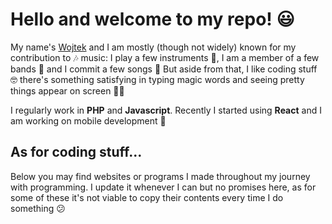 # Hello and welcome to my repo! 😃

My name's [Wojtek](http://wpww.pl) and I am mostly (though not widely) known for my contribution to 🎶 music: I play a few instruments 🎸, I am a member of a few bands 👥 and I commit a few songs 📝 But aside from that, I like coding stuff 🤓 there's something satisfying in typing magic words and seeing pretty things appear on screen 🧙‍♂️

I regularly work in **PHP** and **Javascript**. Recently I started using **React** and I am working on mobile development 📱

## As for coding stuff...

Below you may find websites or programs I made throughout my journey with programming. I update it whenever I can but no promises here, as for some of these it's not viable to copy their contents every time I do something 😕
